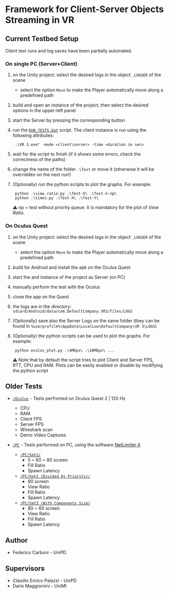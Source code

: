 # Framework for Client-Server Objects Streaming in VR
## Current Testbed Setup
Client test runs and log saves have been partially automated.

### On single PC (Server+Client)
1. on the Unity project: select the desired logs in the object `_LOGGER` of the scene
    - select the option `Move` to make the Player automatically move along a predefined path
2. build and open an instance of the project, then select the desired options in the upper-left panel
3. start the Server by pressing the corresponding button
4. run the [`RUN_TESTS.bat`](/PC/Set3%20(With%20Components%20Size)/RUN_TESTS.bat) script. The client instance is run using the following attributes:

        .\VR 3.exe" -mode <client\server> -time <duration in sec>

5. wait for the script to finish (if it shows some errors, check the correctness of the paths)
6. change the name of the folder `.\Test` or move it (otherwise it will be overridden on the next run!)
7. (Optionally) run the python scripts to plot the graphs. For example:

        python .\view_ratio.py .\Test-X\ .\Test-X-np\   
        python .\times.py .\Test-X\ .\Test-Y\

    ⚠️ np = test without priority queue. It is mandatory for the plot of _View Ratio_.

### On Oculus Quest
1. on the Unity project: select the desired logs in the object `_LOGGER` of the scene
    - select the option `Move` to make the Player automatically move along a predefined path
2. build for Android and install the apk on the Oculus Quest
3. start the and instance of the project as Server (on PC)
4. manually perform the test with the Oculus
5. close the app on the Quest
6. the logs are in the directory: `sdcard/Android/data/com.DefaultCompany.VR3/files/LOGS`
7. (Optionally) save also the Server Logs on the same folder (they can be found in `%userprofile%\AppData\LocalLow\DefaultCompany\VR 3\LOGS`)
7. (Optionally) the python scripts can be used to plot the graphs. For example:

        python oculus_plot.py .\4Mbps\ .\10Mbps\ ...

    ⚠️ Note that by default the script tries to plot Client and Server FPS, RTT, CPU and RAM. Plots can be easily enabled or disable by modifying the python script


## Older Tests
- [`/Oculus`](/Oculus) - Tests perfromed on Oculus Quest 2 | 120 Hz
    - CPU
    - RAM
    - Client FPS
    - Server FPS
    - Wireshark scan
    - Demo Video Captures

- [`/PC`](/PC) - Tests performed on PC, using the software [NetLimiter 4](https://www.netlimiter.com/products/nl4)
    - [`/PC/Set1/`](/PC/Set1/)
        - 5 ~ 60 ~ 80 screen
        - Fill Ratio
        - Spawn Latency
    - [`/PC/Set2 (Divided by Priority)/`](/PC/Set2%20(Divided%20by%20Priority)/)
        - 80 screen
        - View Ratio
        - Fill Ratio
        - Spawn Latency
    - [`/PC/Set3 (With Components Size)`](/PC/Set3%20(With%20Components%20Size)/)
        - 80 ~ 60 screen
        - View Ratio
        - Fill Ratio
        - Spawn Latency

## Author
- Federico Carboni - UniPD

## Supervisors
- Claudio Enrico Palazzi - UniPD
- Dario Maggiornini - UniMI